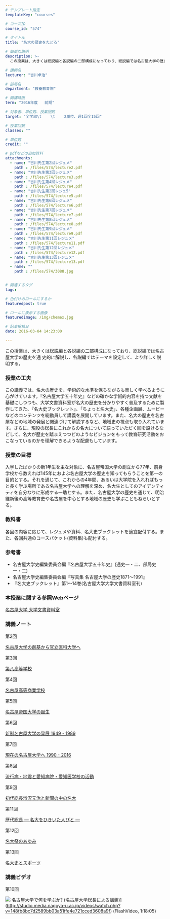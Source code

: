 ```yaml
---
# テンプレート指定
templateKey: "courses"

# コースID
course_id: "574"

# タイトル
title: "名大の歴史をたどる"

# 簡単な説明
description: >-
  この授業は、大きくは総説編と各説編の二部構成になっており、総説編では名古屋大学の歴史を通 史的に解説し、各説編ではテーマを設定して、より詳しく説明する。...

# 講師名
lecturer: "吉川卓治"

# 部局名
department: "教養教育院"

# 開講時限
term: "2016年度	前期"

# 対象者、単位数、授業回数
target: "全学部\t    \t    2単位、週1回全15回"

# 授業回数
classes: ""

# 単位数
credit: ""

# pdfなどの追加資料
attachments: 
  - name: "吉川先生第2回レジュメ" 
    path : /files/574/lecture2.pdf
  - name: "吉川先生第3回レジュメ" 
    path : /files/574/lecture3.pdf
  - name: "吉川先生第4回レジュメ" 
    path : /files/574/lecture4.pdf
  - name: "吉川先生第2回レジュ5" 
    path : /files/574/lecture5.pdf
  - name: "吉川先生第6回レジュメ" 
    path : /files/574/lecture6.pdf
  - name: "吉川先生第7回レジュメ" 
    path : /files/574/lecture7.pdf
  - name: "吉川先生第8回レジュメ" 
    path : /files/574/lecture8.pdf
  - name: "吉川先生第9回レジュメ" 
    path : /files/574/lecture9.pdf
  - name: "吉川先生第11回レジュメ" 
    path : /files/574/lecture11.pdf
  - name: "吉川先生第12回レジュメ" 
    path : /files/574/lecture12.pdf
  - name: "吉川先生第13回レジュメ" 
    path : /files/574/lecture13.pdf
  - name: "" 
    path : /files/574/3088.jpg


# 関連するタグ
tags:

# 色付けのロールにするか
featuredpost: true

# ロールに表示する画像
featuredimage: /img/chemex.jpg

# 記事投稿日
date: 2016-03-04 14:23:00

---
```

この授業は、大きくは総説編と各説編の二部構成になっており、総説編では名古屋大学の歴史を通 史的に解説し、各説編ではテーマを設定して、より詳しく説明する。
### 授業の工夫

この講義では、名大の歴史を、学術的な水準を保ちながらも楽しく学べるように心がけています。『名古屋大学五十年史』などの確かな学術的内容を持つ文献を基礎にしつつも、大学文書資料室が名大の歴史を分かりやすく普及するために製作してきた、『名大史ブックレット』、「ちょっと名大史」、各種企画展、ムービーなどのコンテンツを総動員して講義を展開しています。また、名大の歴史を名古屋などの地域の発展と関連づけて解説するなど、地域史の視点も取り入れています。さらに、現役の総長にこれからの名大について語っていただく回を設けるなどして、名大が歴史を踏まえつつどのようなビジョンをもって教育研究活動をおこなっているのかを理解できるような配慮もしています。

### 授業の目標

入学したばかりの新1年生を主な対象に、名古屋帝国大学の創立から77年、前身学校から数えれば145年におよぶ名古屋大学の歴史を知ってもらうことを第一の目的とする。それを通じて、これからの4年間、あるいは大学院を入れればもっと長く学ぶ場所である名古屋大学への理解を深め、名大生としてのアイデンティティを自分なりに形成する一助とする。また、名古屋大学の歴史を通じて、明治維新後の高等教育史や名古屋を中心とする地域の歴史も学ぶこともねらいとする。 

### 教科書

各回の内容に応じて、レジュメや資料、名大史ブックレットを適宜配付する。また、各回共通のコースパケット(資料集)も配付する。 

### 参考書 

  * 名古屋大学史編集委員会編『名古屋大学五十年史』(通史一・二、部局史一・二)
  * 名古屋大学史編集委員会編『写真集 名古屋大学の歴史1871～1991』
  * 『名大史ブックレット』第1～14巻(名古屋大学大学文書資料室刊)

### 本授業に関する参照Webページ

[名古屋大学 大学文書資料室](http://nua.jimu.nagoya-u.ac.jp/)

### 講義ノート

第2回


[名古屋大学の創基から官立医科大学へ](/files/574/lecture2.pdf) 

第3回


[第八高等学校](/files/574/lecture3.pdf) 

第4回


[名古屋高等商業学校](/files/574/lecture4.pdf) 

第5回


[名古屋帝国大学の誕生](/files/574/lecture5.pdf) 

第6回


[新制名古屋大学の発展 1949 - 1989](/files/574/lecture6.pdf) 

第7回


[現在の名古屋大学へ 1990 - 2016](/files/574/lecture7.pdf) 

第8回


[流行病・地震と愛知病院・愛知医学校の活動](/files/574/lecture8.pdf) 

第9回


[初代総長渋沢元治と新聞の中の名大](/files/574/lecture9.pdf) 

第11回


[歴代総長 — 名大をひきいた人びと —](/files/574/lecture11.pdf) 

第12回


[名大祭のあゆみ](/files/574/lecture12.pdf) 

第13回


[名大史とスポーツ](/files/574/lecture13.pdf) 

### 講義ビデオ

第10回


![](/files/574/3088.jpg) 名古屋大学で何を学ぶか? (名古屋大学総長による講義)](http://studio.media.nagoya-u.ac.jp/videos/watch.php?v=148fb8bc7d2589bb03a51ffe4e721cced3608a9f) (FlashVideo, 1:18:05)


